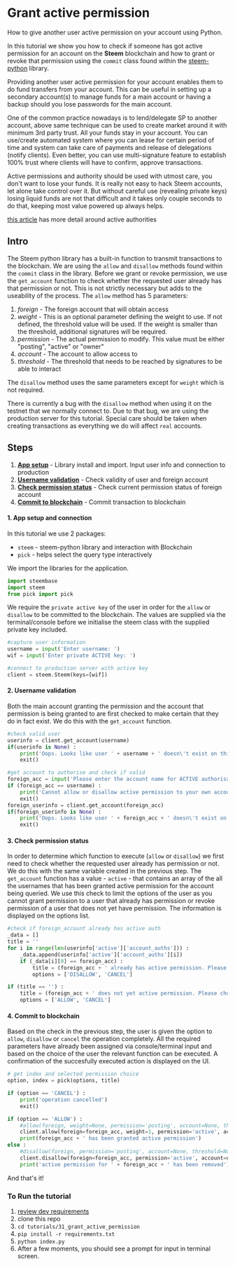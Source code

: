 # Grant active permission

How to give another user active permission on your account using Python.

In this tutorial we show you how to check if someone has got active permission for an account on the **Steem** blockchain and how to grant or revoke that permission using the `commit` class found within the [steem-python](https://github.com/steemit/steem-python) library.

Providing another user active permission for your account enables them to do fund transfers from your account. This can be useful in setting up a secondary account(s) to manage funds for a main account or having a backup should you lose passwords for the main account.

One of the common practice nowadays is to lend/delegate SP to another account, above same technique can be used to create market around it with minimum 3rd party trust. All your funds stay in your account. You can use/create automated system where you can lease for certain period of time and system can take care of payments and release of delegations (notify clients). Even better, you can use multi-signature feature to establish 100% trust where clients will have to confirm, approve transactions.

Active permissions and authority should be used with utmost care, you don't want to lose your funds. It is really not easy to hack Steem accounts, let alone take control over it. But without careful use (revealing private keys) losing liquid funds are not that difficult and it takes only couple seconds to do that, keeping most value powered up always helps.

[this article](https://steemit.com/steem/@good-karma/steem-multi-authority-permissions-and-how-active-authority-works-part-2-f158813ec0ec1) has more detail around active authorities

## Intro

The Steem python library has a built-in function to transmit transactions to the blockchain. We are using the `allow` and `disallow` methods found within the `commit` class in the library. Before we grant or revoke permission, we use the `get_account` function to check whether the requested user already has that permission or not. This is not strictly necessary but adds to the useability of the process. The `allow` method has 5 parameters:

1.  _foreign_ - The foreign account that will obtain access
1.  _weight_ - This is an optional parameter defining the weight to use. If not defined, the threshold value will be used. If the weight is smaller than the threshold, additional signatures will be required.
1.  _permission_ - The actual permission to modify. This value must be either "posting", "active" or "owner"
1.  _account_ - The account to allow access to
1.  _threshold_ - The threshold that needs to be reached by signatures to be able to interact

The `disallow` method uses the same parameters except for `weight` which is not required.

There is currently a bug with the `disallow` method when using it on the testnet that we normally connect to. Due to that bug, we are using the production server for this tutorial. Special care should be taken when creating transactions as everything we do will affect `real` accounts.

## Steps

1.  [**App setup**](#setup) - Library install and import. Input user info and connection to production
1.  [**Username validation**](#username) - Check validity of user and foreign account
1.  [**Check permission status**](#status) - Check current permission status of foreign account
1.  [**Commit to blockchain**](#commit) - Commit transaction to blockchain

#### 1. App setup and connection <a name="setup"></a>

In this tutorial we use 2 packages:

- `steem` - steem-python library and interaction with Blockchain
- `pick` - helps select the query type interactively

We import the libraries for the application.

```python
import steembase
import steem
from pick import pick
```

We require the `private active key` of the user in order for the `allow` or `disallow` to be committed to the blockchain. The values are supplied via the terminal/console before we initialise the steem class with the supplied private key included.

```python
#capture user information
username = input('Enter username: ')
wif = input('Enter private ACTIVE key: ')

#connect to production server with active key
client = steem.Steem(keys=[wif])
```

#### 2. Username validation <a name="username"></a>

Both the main account granting the permission and the account that permission is being granted to are first checked to make certain that they do in fact exist. We do this with the `get_account` function.

```python
#check valid user
userinfo = client.get_account(username)
if(userinfo is None) :
    print('Oops. Looks like user ' + username + ' doesn\'t exist on this chain!')
    exit()

#get account to authorise and check if valid
foreign_acc = input('Please enter the account name for ACTIVE authorisation: ')
if (foreign_acc == username) :
    print('Cannot allow or disallow active permission to your own account')
    exit()
foreign_userinfo = client.get_account(foreign_acc)
if(foreign_userinfo is None) :
    print('Oops. Looks like user ' + foreign_acc + ' doesn\'t exist on this chain!')
    exit()
```

#### 3. Check permission status <a name="status"></a>

In order to determine which function to execute (`allow` or `disallow`) we first need to check whether the requested user already has permission or not. We do this with the same variable created in the previous step. The `get_account` function has a value - `active` - that contains an array of the all the usernames that has been granted active permission for the account being queried. We use this check to limit the options of the user as you cannot grant permission to a user that already has permission or revoke permission of a user that does not yet have permission. The information is displayed on the options list.

```python
#check if foreign_account already has active auth
_data = []
title = ''
for i in range(len(userinfo['active']['account_auths'])) :
    _data.append(userinfo['active']['account_auths'][i])
    if (_data[i][0] == foreign_acc) :
        title = (foreign_acc + ' already has active permission. Please choose option from below list')
        options = ['DISALLOW', 'CANCEL']

if (title == '') :
    title = (foreign_acc + ' does not yet active permission. Please choose option from below list')
    options = ['ALLOW', 'CANCEL']
```

#### 4. Commit to blockchain <a name="commit"></a>

Based on the check in the previous step, the user is given the option to `allow`, `disallow` or `cancel` the operation completely. All the required parameters have already been assigned via console/terminal input and based on the choice of the user the relevant function can be executed. A confirmation of the succesfully executed action is displayed on the UI.

```python
# get index and selected permission choice
option, index = pick(options, title)

if (option == 'CANCEL') :
    print('operation cancelled')
    exit()

if (option == 'ALLOW') :
    #allow(foreign, weight=None, permission='posting', account=None, threshold=None)
    client.allow(foreign=foreign_acc, weight=1, permission='active', account=username, threshold=1)
    print(foreign_acc + ' has been granted active permission')
else :
    #disallow(foreign, permission='posting', account=None, threshold=None)
    client.disallow(foreign=foreign_acc, permission='active', account=username, threshold=1)
    print('active permission for ' + foreign_acc + ' has been removed')
```

And that's it!

### To Run the tutorial

1.  [review dev requirements](../00_getting_started)
1.  clone this repo
1.  `cd tutorials/31_grant_active_permission`
1.  `pip install -r requirements.txt`
1.  `python index.py`
1.  After a few moments, you should see a prompt for input in terminal screen.